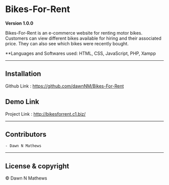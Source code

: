 # Bikes-For-Rent

**Version 1.0.0**

Bikes-For-Rent is an e-commerce website for renting motor bikes. Customers can view different bikes available for hiring and their associated price. They can also see which bikes were recently bought.

**Languages and Softwares used: HTML, CSS, JavaScript, PHP, Xampp

---

## Installation
Github Link : https://github.com/dawnNM/Bikes-For-Rent


## Demo Link
Project Link : http://bikesforrent.c1.biz/ 

---

## Contributors
	- Dawn N Mathews
	
---

## License & copyright

© Dawn N Mathews

